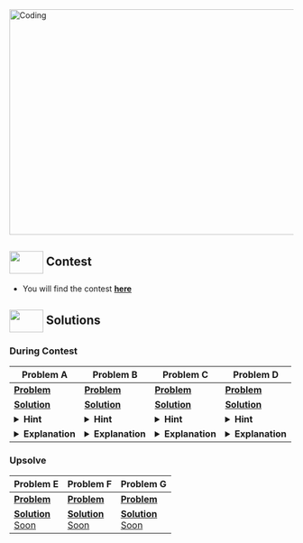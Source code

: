 <img alt="Coding" width="800px" height="400px" src="https://cdn.dribbble.com/users/1959912/screenshots/6463995/competition_dribbble.gif">

## <img src = "https://cdn.dribbble.com/users/2131993/screenshots/4948736/media/421d4ed2f3d23c73d64d20963f61f422.gif" align = "center" width = "60px" height = "40px"> Contest
- You will find the contest [**here**](https://codeforces.com/contest/1872)


## <img src = "https://cdn.dribbble.com/users/1138721/screenshots/10809828/media/478d32b2e65c8c3194b7f2154e179231.gif" align = "center" width = "60px" height = "40px"> Solutions


### During Contest

|**Problem A**|**Problem B**|**Problem C**|**Problem D** |
|-------------|-------------|-------------|------------- |
|[**Problem**](https://codeforces.com/contest/1872/problem/A)|        [**Problem**](https://codeforces.com/contest/1872/problem/B) |         [**Problem**](https://codeforces.com/contest/1872/problem/C) |        [**Problem**](https://codeforces.com/contest/1872/problem/D) |
[**Solution**](https://github.com/khalid586/Live-and-Virtual-Contests/blob/main/LIve%20Contests/CF%20Round%20895/CF%201872A.cpp)   |[**Solution**](https://github.com/khalid586/Live-and-Virtual-Contests/blob/main/LIve%20Contests/CF%20Round%20895/CF%201872B.cpp)   |    [**Solution**](https://github.com/khalid586/Live-and-Virtual-Contests/blob/main/LIve%20Contests/CF%20Round%20895/CF%201872C.cpp)   |     [**Solution**](https://github.com/khalid586/Live-and-Virtual-Contests/blob/main/LIve%20Contests/CF%20Round%20895/CF%201872D.cpp)   |
|<details> <summary> **Hint**</summary>  Think about the difference of A and B </details>                                             |   <details> <summary> **Hint**</summary>  Think about the time it takes to return to the point someone is starting from </details>      |     <details> <summary> **Hint**</summary>If a number is non-prime then it will be definitely the sum of two numbers </details>         |    <details> <summary> **Hint**</summary> Think about positions which will add to the sum and positions that will be subtracted from the sum and positions that are common. Then maximize the positive positions and minimize the negative positions. </details>                  |
|<details> <summary> **Explanation**</summary>If a number is non-prime then it is the sum of quotent and (dividend-1) * quotent. So you just have to find a number that is non-prime within the given range. If you don't find then answer is -1. </details>                                |    <details> <summary> **Explanation**</summary>We have to calculate the max distance(from every point) we can go and that will be = current position + (b-1)/2 . Then we will find the minimum and that will be the answer.</details>                                                     |      <details> <summary> **Explanation**</summary> difference between a and b should be halfed because to make the difference zero if a is decreased by 1 then b will also increase by 1 so the change in difference will be 2. And if there is remainder we will need an extra attempt so we have to add 1 to it. </details>                                          |   <details> <summary> **Explanation**</summary> You have to maximize n/x positions and minimize the n/y positions , so we will give n/x positions largest values and n/y positions smallest values and we will count the sum of the elements by using (n*(n+1))/2 formula. Then we will count the difference of maximized and minimized elements.</details> 


### Upsolve

|**Problem E**|**Problem F**|**Problem G**|
|-------------|-------------|-------------|
|[**Problem**](https://codeforces.com/contest/1872/problem/E)|        [**Problem**](https://codeforces.com/contest/1872/problem/F) |         [**Problem**](https://codeforces.com/contest/1872/problem/G) |       
[**Solution** <br>Soon]()   |[**Solution**<br>Soon]()   |    [**Solution**<br>Soon]() |     
